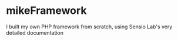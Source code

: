 # mikeFramework
I built my own PHP framework from scratch, using Sensio Lab's very detailed documentation

